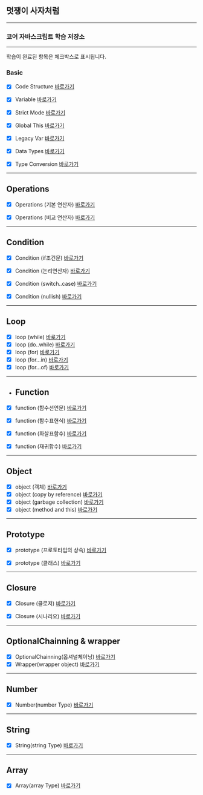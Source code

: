 

## 멋쟁이 사자처럼
---
### 코어 자바스크립트 학습 저장소

---

학습이 완료된 항목은 체크박스로 표시됩니다.

### Basic

- [x] Code Structure [바로가기](https://github.com/simseonbeom/core-js/blob/01.core/client/chapter/core/01.codeStructure.js)
- [x] Variable [바로가기](https://github.com/simseonbeom/core-js/blob/01.core/client/chapter/core/02.variables.js)
- [x] Strict Mode [바로가기](https://github.com/simseonbeom/core-js/blob/01.core/client/chapter/core/03.strictMode.js)
- [x] Global This [바로가기](https://github.com/simseonbeom/core-js/blob/01.core/client/chapter/core/04.globalThis.js)
- [x] Legacy Var [바로가기](https://github.com/simseonbeom/core-js/blob/01.core/client/chapter/core/05.legacyVar.js)
- [x] Data Types [바로가기](https://github.com/simseonbeom/core-js/blob/01.core/client/chapter/core/06.dataTypes.js)
- [x] Type Conversion [바로가기](https://github.com/simseonbeom/core-js/blob/01.core/client/chapter/core/07.typeConversion.js)


---

## Operations
- [x] Operations (기본 연산자) [바로가기](https://github.com/simseonbeom/core-js/blob/01.core/client/chapter/core/08-1.operation.js)
- [x] Operations (비교 연산자) [바로가기](https://github.com/simseonbeom/core-js/blob/01.core/client/chapter/core/08-2.operation.js)


---
## Condition
- [x] Condition (if조건문) [바로가기](https://github.com/simseonbeom/core-js/blob/01.core/client/chapter/core/09-1.conditions.js)
- [x] Condition (논리연산자) [바로가기](https://github.com/simseonbeom/core-js/blob/01.core/client/chapter/core/09-2.conditions.js)
- [x] Condition (switch..case) [바로가기](https://github.com/simseonbeom/core-js/blob/01.core/client/chapter/core/09-3.conditions.js)
- [x] Condition (nullish) [바로가기](https://github.com/simseonbeom/core-js/blob/01.core/client/chapter/core/09-4.conditions.js)


---
## Loop
- [x] loop (while) [바로가기](https://github.com/simseonbeom/core-js/blob/01.core/client/chapter/core/10-1.loop.js)
- [x] loop (do..while) [바로가기](https://github.com/simseonbeom/core-js/blob/01.core/client/chapter/core/10-2.loop.js)
- [x] loop (for) [바로가기](https://github.com/simseonbeom/core-js/blob/01.core/client/chapter/core/10-3.loop.js)
- [x] loop (for...in) [바로가기](https://github.com/simseonbeom/core-js/blob/01.core/client/chapter/core/10-4.loop.js)
- [x] loop (for...of) [바로가기](https://github.com/simseonbeom/core-js/blob/01.core/client/chapter/core/10-5.loop.js)
  
---
- ## Function
- [x] function (함수선언문) [바로가기](https://github.com/simseonbeom/core-js/blob/01.core/client/chapter/core/11-1.function.js)
- [x] function (함수표현식) [바로가기](https://github.com/simseonbeom/core-js/blob/01.core/client/chapter/core/11-2.function.js)
- [x] function (화살표함수) [바로가기](https://github.com/simseonbeom/core-js/blob/01.core/client/chapter/core/11-3.function.js)
- [x] function (재귀함수) [바로가기](https://github.com/simseonbeom/core-js/blob/01.core/client/chapter/core/11-4.function.js)


---

## Object
- [x] object (객체) [바로가기](https://github.com/simseonbeom/core-js/blob/01.core/client/chapter/core/12-1.object.js)
- [x] object (copy by reference) [바로가기](https://github.com/simseonbeom/core-js/blob/01.core/client/chapter/core/12-2.object.js)
- [x] object (garbage collection) [바로가기](https://github.com/simseonbeom/core-js/blob/01.core/client/chapter/core/12-3.object.js)
- [x] object (method and this) [바로가기](https://github.com/simseonbeom/core-js/blob/01.core/client/chapter/core/12-4.object.js)
- ---
## Prototype
- [x] prototype (프로토타입의 상속) [바로가기](https://github.com/simseonbeom/core-js/blob/01.core/client/chapter/core/13.prototype.js)
- [x] prototype (클래스) [바로가기](https://github.com/simseonbeom/core-js/blob/01.core/client/chapter/core/13.classes.js)


---
## Closure
- [x] Closure (클로저) [바로가기](https://github.com/simseonbeom/core-js/blob/01.core/client/chapter/core/14-1.closure.js)
- [x] Closure (시나리오) [바로가기](https://github.com/simseonbeom/core-js/blob/01.core/client/chapter/core/14-2.closure.js)



---
## OptionalChainning & wrapper
- [x] OptionalChainning(옵셔널체이닝) [바로가기](https://github.com/simseonbeom/core-js/blob/01.core/client/chapter/core/15.Optional.js)
- [x] Wrapper(wrapper object) [바로가기](https://github.com/simseonbeom/core-js/blob/01.core/client/chapter/core/16.wrapper.js)

---
## Number
- [x] Number(number Type) [바로가기](https://github.com/simseonbeom/core-js/blob/01.core/client/chapter/core/17.number.js)
---
## String
- [x] String(string Type) [바로가기](https://github.com/simseonbeom/core-js/blob/01.core/client/chapter/core/18.string.js)
---
## Array
- [x] Array(array Type) [바로가기](https://github.com/simseonbeom/core-js/blob/01.core/client/chapter/core/19.array.js)